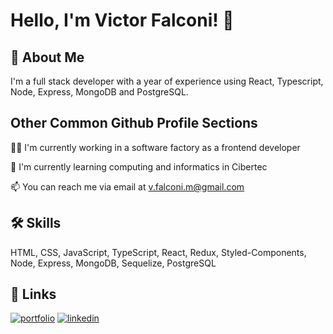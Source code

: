 
# Hello, I'm Victor Falconi! 👋


## 🚀 About Me
I'm a full stack developer with a year of experience using React, Typescript, Node, Express, MongoDB and PostgreSQL.


## Other Common Github Profile Sections
👩‍💻 I'm currently working in a software factory as a frontend developer

🧠 I'm currently learning computing and informatics in Cibertec

📫 You can reach me via email at v.falconi.m@gmail.com


## 🛠 Skills
HTML, CSS, JavaScript, TypeScript, React, Redux, Styled-Components, Node, Express, MongoDB, Sequelize, PostgreSQL


## 🔗 Links
[![portfolio](https://img.shields.io/badge/my_portfolio-000?style=for-the-badge&logo=ko-fi&logoColor=white)](https://victorfalconi.github.io/)
[![linkedin](https://img.shields.io/badge/linkedin-0A66C2?style=for-the-badge&logo=linkedin&logoColor=white)](https://www.linkedin.com/in/victor-falconi)
